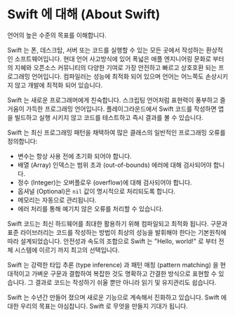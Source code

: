 # Swift 에 대해 \(About Swift\)

언어의 높은 수준의 목표를 이해합니다.

Swift 는 폰, 데스크탑, 서버 또는 코드를 실행할 수 있는 모든 곳에서 작성하는 환상적인 소프트웨어입니다. 현대 언어 사고방식에 있어 폭넓은 애플 엔지니어링 문화로 부터의 지혜와 오픈소스 커뮤니티의 다양한 기여로 가장 안전하고 빠르고 상호호환 되는 프로그래밍 언어입니다. 컴파일러는 성능에 최적화 되어 있으며 언어는 어느쪽도 손상시키지 않고 개발에 최적화 되어 있습니다.

Swift 는 새로운 프로그래머에게 친숙합니다. 스크립팅 언어처럼 표현력이 풍부하고 즐거움이 가득한 프로그래밍 언어입니다. 플레이그라운드에서 Swift 코드를 작성하면 앱을 빌드하고 실행 시키지 않고 코드를 테스트하고 즉시 결과를 볼 수 있습니다.

Swift 는 최신 프로그래밍 패턴을 채택하여 많은 클래스의 일반적인 프로그래밍 오류를 정의합니다:

* 변수는 항상 사용 전에 초기화 되어야 합니다.
* 배열 (Array) 인덱스는 범위 초과 \(out-of-bounds\) 에러에 대해 검사되어야 합니다.
* 정수 \(Integer\)는 오버플로우 \(overflow\)에 대해 검사되어야 합니다.
* 옵셔널 \(Optional\)은 `nil` 값이 명시적으로 처리되도록 합니다.
* 메모리는 자동으로 관리됩니다.
* 에러 처리를 통해 예기치 않은 오류를 처리할 수 있습니다.

Swift 코드는 최신 하드웨어를 최대한 활용하기 위해 컴파일되고 최적화 됩니다. 구문과 표준 라이브러리는 코드를 작성하는 방법이 최상의 성능을 발휘해야 한다는 기본원칙에 따라 설계되었습니다. 안전성과 속도의 조합으로 Swift 는 "Hello, world!" 로 부터 전체 시스템에 이르기 까지 최고의 선택입니다.

Swift 는 강력한 타입 추론 (type inference) 과 패턴 매칭 (pattern matching) 을 현대적이고 가벼운 구문과 결합하여 복잡한 것도 명확하고 간결한 방식으로 표현할 수 있습니다. 그 결과로 코드는 작성하기 쉬울 뿐만 아니라 읽기 및 유지관리도 쉽습니다.

Swift 는 수년간 만들어 졌으며 새로운 기능으로 계속해서 진화하고 있습니다. Swift 에 대한 우리의 목표는 야심찹니다. Swift 로 무엇을 만들지 기대가 됩니다.

